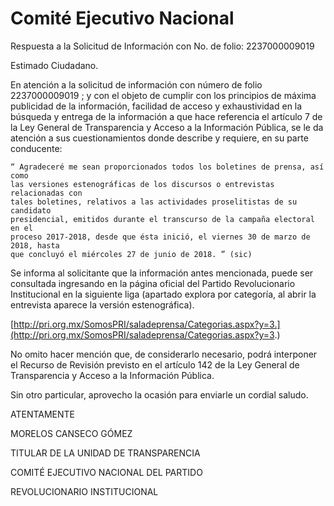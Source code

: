 # Comité Ejecutivo Nacional

Respuesta a la Solicitud de Información con No. de folio: 2237000009019

Estimado Ciudadano.

En atención a la solicitud de información con número de folio 2237000009019 ; y con el objeto
de cumplir con los principios de máxima publicidad de la información, facilidad de acceso y
exhaustividad en la búsqueda y entrega de la información a que hace referencia el artículo
7 de la Ley General de Transparencia y Acceso a la Información Pública, se le da atención
a sus cuestionamientos donde describe y requiere, en su parte conducente:

    “ Agradeceré me sean proporcionados todos los boletines de prensa, así como
    las versiones estenográficas de los discursos o entrevistas relacionadas con
    tales boletines, relativos a las actividades proselitistas de su candidato
    presidencial, emitidos durante el transcurso de la campaña electoral en el
    proceso 2017-2018, desde que ésta inició, el viernes 30 de marzo de 2018, hasta
    que concluyó el miércoles 27 de junio de 2018. ” (sic)

Se informa al solicitante que la información antes mencionada, puede ser consultada
ingresando en la página oficial del Partido Revolucionario Institucional en la siguiente liga
(apartado explora por categoría, al abrir la entrevista aparece la versión estenográfica).

[http://pri.org.mx/SomosPRI/saladeprensa/Categorias.aspx?y=3.](http://pri.org.mx/SomosPRI/saladeprensa/Categorias.aspx?y=3.)

No omito hacer mención que, de considerarlo necesario, podrá interponer el Recurso de
Revisión previsto en el artículo 142 de la Ley General de Transparencia y Acceso a la
Información Pública.

Sin otro particular, aprovecho la ocasión para enviarle un cordial saludo.

ATENTAMENTE

MORELOS CANSECO GÓMEZ

TITULAR DE LA UNIDAD DE TRANSPARENCIA

COMITÉ EJECUTIVO NACIONAL DEL PARTIDO

REVOLUCIONARIO INSTITUCIONAL